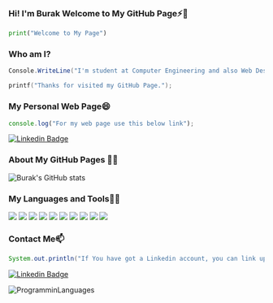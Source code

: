 ### Hi! I'm Burak Welcome to My GitHub Page⚡👋
```Python
print("Welcome to My Page")
```
### Who am I?
```csharp
Console.WriteLine("I'm student at Computer Engineering and also Web Design and Coding.");
```

```c
printf("Thanks for visited my GitHub Page.");
```
### My Personal Web Page😄
```javascript
console.log("For my web page use this below link");
```
[![Linkedin Badge](https://img.shields.io/badge/BurakBoduroglu-WebPage-blue?style=for-the-badge&logo=)](https://burakboduroglu.github.io/) 

### About My GitHub Pages :man_technologist:
![Burak's GitHub stats](https://github-readme-stats.vercel.app/api?username=BurakBoduroglu&show_icons=true&theme=onedark)


### My Languages and Tools🌱🔭
![](https://img.shields.io/badge/Languages-Java-informational?style=flat&logo=data:image/svg%2bxml;base64,<BASE64_DATA>)
![](https://img.shields.io/badge/Languages-CSharp-informational?style=flat&logo=data:image/svg%2bxml;base64,<BASE64_DATA>)
![](https://img.shields.io/badge/Languages-C-informational?style=flat&logo=data:image/svg%2bxml;base64,<BASE64_DATA>)
![](https://img.shields.io/badge/Languages-Python-informational?style=flat&logo=data:image/svg%2bxml;base64,<BASE64_DATA>)
![](https://img.shields.io/badge/Languages-HTML-informational?style=flat&logo=data:image/svg%2bxml;base64,<BASE64_DATA>)
![](https://img.shields.io/badge/Languages-SQL-informational?style=flat&logo=data:image/svg%2bxml;base64,<BASE64_DATA>)
![](https://img.shields.io/badge/Languages-CSS-informational?style=flat&logo=data:image/svg%2bxml;base64,<BASE64_DATA>)
![](https://img.shields.io/badge/Tools-VisualStudioCode-9cf)
![](https://img.shields.io/badge/Tools-VisualStudio-9cf)
![](https://img.shields.io/badge/Tools-Eclipse-9cf)

### Contact Me📫

``` Java
System.out.println("If You have got a Linkedin account, you can link up with me via this link.");
```

[![Linkedin Badge](https://img.shields.io/badge/BurakBoduroglu-Contact-blue?style=for-the-badge&logo=linkedin)](https://www.linkedin.com/in/burakboduroglu/) 

![ProgramminLanguages](https://user-images.githubusercontent.com/80620802/116823668-5eda4280-ab8e-11eb-880e-ffa3f0e551f6.png)
